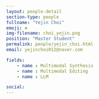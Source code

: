 ```yaml
---
layout: people-detail
section-type: people
fullname: "Yejin Choi"
emoji: ☘️
img-filename: choi_yejin.png
position: "Master Student"
permalink: people/yejin_choi.html
email: yejinchoi012@naver.com

fields:
    - name : Multimodal Synthesis
    - name : Multimodal Editing
    - name : LLM

social:
---
```

